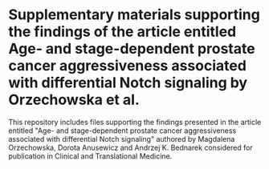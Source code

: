 # Supplementary materials supporting the findings of the article entitled Age- and stage-dependent prostate cancer aggressiveness associated with differential Notch signaling by Orzechowska et al.

This repository includes files supporting the findings presented in the article entitled "Age- and stage-dependent prostate cancer aggressiveness associated with differential Notch signaling" authored by Magdalena Orzechowska, Dorota Anusewicz and Andrzej K. Bednarek considered for publication in Clinical and Translational Medicine.

